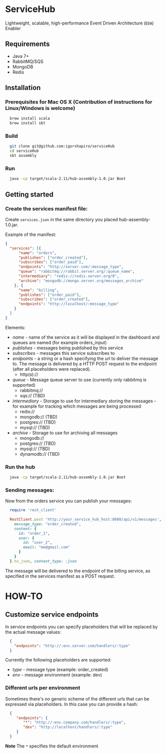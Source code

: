 # ServiceHub

Lightweight, scalable, high-performance Event Driven Architecture (`EDA`) Enabler

## Requirements

- Java 7+
- RabbitMQ/SQS
- MongoDB
- Redis

## Installation

### Prerequisites for Mac OS X (Contribution of instructions for Linux/Windows is welcome)

```sh
  brew install scala
  brew install sbt
```

### Build

```sh
  git clone git@github.com:igorshapiro/serviceHub
  cd serviceHub
  sbt assembly
```

### Run

```sh
  java -cp target/scala-2.11/hub-assembly-1.0.jar Boot
```

## Getting started

### Create the services manifest file:

Create `services.json` in the same directory you placed hub-assembly-1.0.jar.

Example of the manifest:

```json
{
  "services": [{
      "name": "orders",
      "publishes": ["order_created"],
      "subscribes": ["order_paid"],
      "endpoints": "http://server.com/:message_type",
      "queue": "rabbitmq://rabbit.server.org/:queue_name",
      "intermediary": "redis://redis.server.org/0",
      "archive": "mongodb://mongo.server.org/messages_archive"
    }, {
      "name": "billing",
      "publishes": ["order_paid"],
      "subscribes": ["order_created"],
      "endpoints": "http://localhost/:message_type"
    }
  ]
}
```

Elements:

  - *name* - name of the service as it will be displayed in the dashboard and queues are named (for example orders_input)
  - *publishes* - messages being published by this service
  - *subscribes* - messages this service subscribes to
  - *endpoints* - a string or a hash specifying the url to deliver the message to. The message is delivered by a HTTP POST request to the endpoint (after all placeholders were replaced).
    - http(s)://
  - *queue* - Message queue server to use (currently only rabbitmq is supported)
    - rabbitmq://
    - sqs:// (TBD)
  - *intermediary* - Storage to use for intermediary storing the messages - for example for tracking which messages are being processed
    - redis://
    - mongodb:// (TBD)
    - postgres:// (TBD)
    - mysql:// (TBD)
  - *archive* - Storage to use for archiving all messages
    - mongodb://
    - postgres:// (TBD)
    - mysql:// (TBD)
    - dynamodb:// (TBD)

### Run the hub

```sh
  java -cp target/scala-2.11/hub-assembly-1.0.jar Boot
```

### Sending messages:
Now from the orders service you can publish your messages:

```ruby
  require 'rest_client'
  
  RestClient.post 'http://your_service_hub_host:8080/api/v1/messages', {
    message_type: "order_created", 
    content: {  
      id: "order_1",
      user: {
        id: "user_2",
        email: "me@gmail.com"
      }
    }
  }.to_json, content_type: :json
```

The message will be delivered to the endpoint of the billing service, as specified in the services manifest as a POST request.

# HOW-TO

## Customize service endpoints
In service endpoints you can specify placeholders that will be replaced by the actual message values:

```json
  {
    "endpoints": "http://:env.server.com/handlers/:type"
  }
```

Currently the following placeholders are supported:

  - *type* - message type (example: order_created)
  - *env* - message environment (example: dev)

### Different urls per environment

Sometimes there's no generic scheme of the different urls that can be expressed via placeholders. In this case you can provide a hash:

```json
  {
     "endpoints": {
        "*": "http://:env.company.com/handlers/:type",
        "dev": "http://localhost/handlers/:type"
     }
  }
```

**Note** The `*` specifies the default environment
